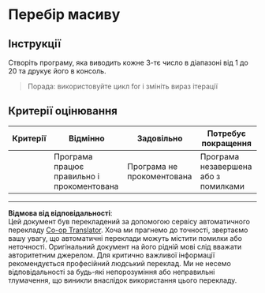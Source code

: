 <!--
CO_OP_TRANSLATOR_METADATA:
{
  "original_hash": "8b2381170bd0fd2870f5889bb8620f02",
  "translation_date": "2025-08-27T22:33:14+00:00",
  "source_file": "2-js-basics/4-arrays-loops/assignment.md",
  "language_code": "uk"
}
-->
# Перебір масиву

## Інструкції

Створіть програму, яка виводить кожне 3-тє число в діапазоні від 1 до 20 та друкує його в консоль.

> Порада: використовуйте цикл for і змініть вираз ітерації

## Критерії оцінювання

| Критерії | Відмінно                                | Задовільно              | Потребує покращення            |
| -------- | --------------------------------------- | ----------------------- | ------------------------------ |
|          | Програма працює правильно і прокоментована | Програма не прокоментована | Програма незавершена або з помилками |

---

**Відмова від відповідальності**:  
Цей документ був перекладений за допомогою сервісу автоматичного перекладу [Co-op Translator](https://github.com/Azure/co-op-translator). Хоча ми прагнемо до точності, звертаємо вашу увагу, що автоматичні переклади можуть містити помилки або неточності. Оригінальний документ на його рідній мові слід вважати авторитетним джерелом. Для критично важливої інформації рекомендується професійний людський переклад. Ми не несемо відповідальності за будь-які непорозуміння або неправильні тлумачення, що виникли внаслідок використання цього перекладу.